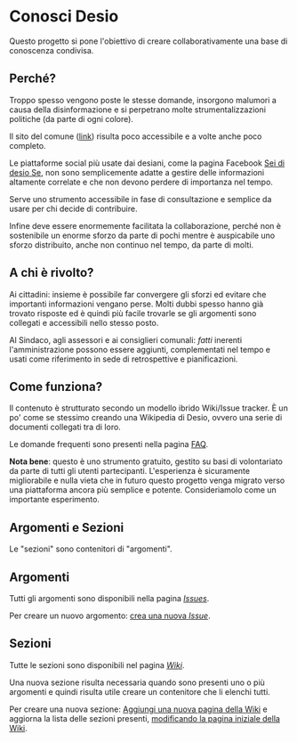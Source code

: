 # Conosci Desio

Questo progetto si pone l'obiettivo di creare collaborativamente una base di conoscenza condivisa.

## Perché?

Troppo spesso vengono poste le stesse domande, insorgono malumori a causa della disinformazione e si perpetrano molte strumentalizzazioni politiche (da parte di ogni colore).

Il sito del comune ([link](http://comune.desio.mb.it)) risulta poco accessibile e a volte anche poco completo.

Le piattaforme social più usate dai desiani, come la pagina Facebook [Sei di desio Se](https://www.facebook.com/groups/823777737638221/), non sono semplicemente adatte a gestire delle informazioni altamente correlate e che non devono perdere di importanza nel tempo.

Serve uno strumento accessibile in fase di consultazione e semplice da usare per chi decide di contribuire.

Infine deve essere enormemente facilitata la collaborazione, perché non è sostenibile un enorme sforzo da parte di pochi mentre è auspicabile uno sforzo distribuito, anche non continuo nel tempo, da parte di molti.

## A chi è rivolto?

Ai cittadini: insieme è possibile far convergere gli sforzi ed evitare che importanti informazioni vengano perse. Molti dubbi spesso hanno già trovato risposte ed è quindi più facile trovarle se gli argomenti sono collegati e accessibili nello stesso posto.

Al Sindaco, agli assessori e ai consiglieri comunali: *fatti* inerenti l'amministrazione possono essere aggiunti, complementati nel tempo e usati come riferimento in sede di retrospettive e pianificazioni.

## Come funziona?

Il contenuto è strutturato secondo un modello ibrido Wiki/Issue tracker. È un po' come se stessimo creando una Wikipedia di Desio, ovvero una serie di documenti collegati tra di loro.

Le domande frequenti sono presenti nella pagina [FAQ](FAQ).

**Nota bene**: questo è uno strumento gratuito, gestito su basi di volontariato da parte di tutti gli utenti partecipanti. L'esperienza è sicuramente migliorabile e nulla vieta che in futuro questo progetto venga migrato verso una piattaforma ancora più semplice e potente. Consideriamolo come un importante esperimento.

## Argomenti e Sezioni

Le "sezioni" sono contenitori di "argomenti".

## Argomenti

Tutti gli argomenti sono disponibili nella pagina [_Issues_](https://github.com/open-comune/conosci-desio/issues).

Per creare un nuovo argomento: [crea una nuova _Issue_](https://github.com/open-comune/conosci-desio/issues/new).

## Sezioni

Tutte le sezioni sono disponibili nel pagina [_Wiki_](https://github.com/open-comune/conosci-desio/wiki).

Una nuova sezione risulta necessaria quando sono presenti uno o più argomenti e quindi risulta utile creare un contenitore che li elenchi tutti.

Per creare una nuova sezione: [Aggiungi una nuova pagina della Wiki](https://github.com/open-comune/conosci-desio/wiki/_new) e aggiorna la lista delle sezioni presenti, [modificando la pagina iniziale della Wiki](https://github.com/open-comune/conosci-desio/wiki/Home/_edit).
